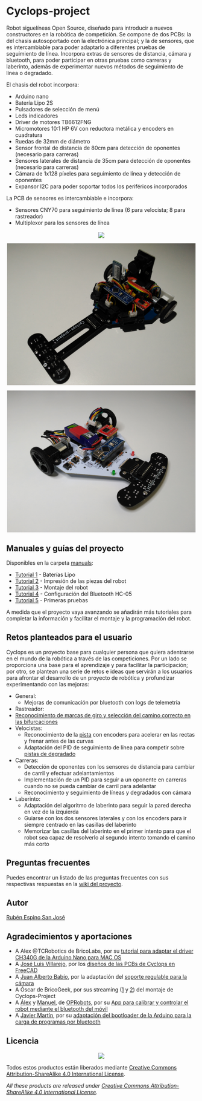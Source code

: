 # Cyclops-project

Robot siguelíneas Open Source, diseñado para introducir a nuevos constructores en la robótica de competición. Se compone de dos PCBs: la del chasis autosoportado con la electrónica principal; y la de sensores, que es intercambiable para poder adaptarlo a diferentes pruebas de seguimiento de línea. Incorpora extras de sensores de distancia, cámara y bluetooth, para poder participar en otras pruebas como carreras y laberinto, además de experimentar nuevos métodos de seguimiento de línea o degradado.

El chasis del robot incorpora:
- Arduino nano
- Batería Lipo 2S
- Pulsadores de selección de menú
- Leds indicadores
- Driver de motores TB6612FNG
- Micromotores 10:1 HP 6V con reductora metálica y encoders en cuadratura
- Ruedas de 32mm de diámetro
- Sensor frontal de distancia de 80cm para detección de oponentes (necesario para carreras)
- Sensores laterales de distancia de 35cm para detección de oponentes (necesario para carreras)
- Cámara de 1x128 píxeles para seguimiento de línea y detección de oponentes
- Expansor I2C para poder soportar todos los periféricos incorporados

La PCB de sensores es intercambiable e incorpora:
- Sensores CNY70 para seguimiento de línea (6 para velocista; 8 para rastreador)
- Multiplexor para los sensores de línea

<p align="center">
<img src="images/Velocista.jpg" width="500" align = "center">
</p>

<p align="center">
<img src="images/Carreras 2.jpg" width="500" align = "center">
</p>

<p align="center">
<img src="images/Rastreador.jpg" width="500" align = "center">
</p>

## Manuales y guías del proyecto

Disponibles en la carpeta [manuals](https://github.com/Resaj/cyclops-project/tree/master/manuals):
- [Tutorial 1](https://github.com/Resaj/cyclops-project/blob/master/manuals/Tutorial%201%20-%20Bater%C3%ADas%20Lipo.pdf) - Baterías Lipo
- [Tutorial 2](https://github.com/Resaj/cyclops-project/blob/master/manuals/Tutorial%202%20-%20Impresi%C3%B3n%20de%20las%20piezas%20del%20robot.pdf) - Impresión de las piezas del robot
- [Tutorial 3](https://github.com/Resaj/cyclops-project/blob/master/manuals/Tutorial%203%20-%20Montaje%20del%20robot.pdf) - Montaje del robot
- [Tutorial 4](https://github.com/Resaj/cyclops-project/blob/master/manuals/Tutorial%204%20-%20Configuraci%C3%B3n%20del%20bluetooth%20HC-05.pdf) - Configuración del Bluetooth HC-05
- [Tutorial 5](https://github.com/Resaj/cyclops-project/blob/master/manuals/Tutorial%205%20-%20Primeras%20pruebas.pdf) - Primeras pruebas

A medida que el proyecto vaya avanzando se añadirán más tutoriales para completar la información y facilitar el montaje y la programación del robot.

## Retos planteados para el usuario

Cyclops es un proyecto base para cualquier persona que quiera adentrarse en el mundo de la robótica a través de las competiciones. Por un lado se proporciona una base para el aprendizaje y para facilitar la participación; por otro, se plantean una serie de retos e ideas que servirán a los usuarios para afrontar el desarrollo de un proyecto de robótica y profundizar experimentando con las mejoras:

* General:
  * Mejoras de comunicación por bluetooth con logs de telemetría
*  Rastreador:
  * [Reconocimiento de marcas de giro y selección del camino correcto en las bifurcaciones](https://www.youtube.com/watch?v=3Fi3WpjZuA0)
* Velocistas:
  * Reconocimiento de la [pista](https://github.com/Resaj/basic-circuit-maker) con encoders para acelerar en las rectas y frenar antes de las curvas
  * Adaptación del PID de seguimiento de línea para competir sobre [pistas de degradado](https://github.com/Resaj/circuit-maker)
* Carreras:
  * Detección de oponentes con los sensores de distancia para cambiar de carril y efectuar adelantamientos
  * Implementación de un PID para seguir a un oponente en carreras cuando no se pueda cambiar de carril para adelantar
  * Reconocimiento y seguimiento de líneas y degradados con cámara
* Laberinto:
  * Adaptación del algoritmo de laberinto para seguir la pared derecha en vez de la izquierda
  * Guiarse con los dos sensores laterales y con los encoders para ir siempre centrado en las casillas del laberinto
  * Memorizar las casillas del laberinto en el primer intento para que el robot sea capaz de resolverlo al segundo intento tomando el camino más corto

## Preguntas frecuentes

Puedes encontrar un listado de las preguntas frecuentes con sus respectivas respuestas en la [wiki del proyecto](https://github.com/Resaj/cyclops-project/wiki/FAQ).

## Autor

[Rubén Espino San José](https://github.com/Resaj)

## Agradecimientos y aportaciones

- A Alex @TCRobotics de BricoLabs, por su [tutorial para adaptar el driver CH340G de la Arduino Nano para MAC OS](https://bricolabs.cc/wiki/guias/mac_os_y_ch340)
- A [José Luis Villarejo](https://github.com/movilujo), por los [diseños de las PCBs de Cyclops en FreeCAD](https://github.com/Resaj/cyclops-project/tree/master/hw/FreeCAD/PCBs)
- A [Juan Alberto Babío](https://github.com/jbabio), por la adaptación del [soporte regulable para la cámara](https://github.com/Resaj/cyclops-project/blob/master/hw/FreeCAD/Soporte_inclinable_camara_Aliexpress.stl)
- A Óscar de BricoGeek, por sus streaming ([1](https://www.youtube.com/watch?v=NNreAwnH6MY) y [2](https://www.youtube.com/watch?v=S61M1Ss7pH4)) del montaje de Cyclops-Project
- A [Álex](https://github.com/robotaleh) y [Manuel](https://github.com/20leunam), de [OPRobots](https://github.com/OPRobots), por su [App para calibrar y controlar el robot mediante el bluetooth del móvil](https://github.com/Resaj/cyclops-project/tree/master/fw/PID_seguimiento_linea/PID_seguimiento_linea_PIDfromBT)
- A [Javier Martín](https://github.com/jamarju), por su [adaptación del bootloader de la Arduino para la carga de programas por bluetooth](https://github.com/jamarju/hexloader-avr)

## Licencia

<p align="center">

<img src="license/by-sa.png" align = "center">

</p>

Todos estos productos están liberados mediante [Creative Commons Attribution-ShareAlike 4.0 International License](http://creativecommons.org/licenses/by-sa/4.0/).

_All these products are released under [Creative Commons Attribution-ShareAlike 4.0 International License](http://creativecommons.org/licenses/by-sa/4.0/)._
